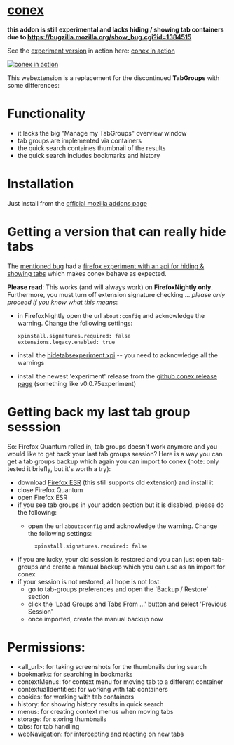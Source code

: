 # [conex](https://addons.mozilla.org/en-US/firefox/addon/conex/)
**this addon is still experimental and lacks hiding / showing tab containers due to https://bugzilla.mozilla.org/show_bug.cgi?id=1384515**

See the [experiment version](https://github.com/kesselborn/conex#getting-a-version-that-can-really-hide-tabs) in action here: [conex in action](https://www.youtube.com/watch?v=wTwmIFSnLWY)

[![conex in action](http://img.youtube.com/vi/wTwmIFSnLWY/0.jpg)](http://www.youtube.com/watch?v=wTwmIFSnLWY "conex in action")

This webextension is a replacement for the discontinued <b>TabGroups</b> with some differences:

# Functionality

- it lacks the big "Manage my TabGroups" overview window
- tab groups are implemented via containers
- the quick search containes thumbnail of the results
- the quick search includes bookmarks and history

# Installation

Just install from the [official mozilla addons page](https://addons.mozilla.org/en-us/firefox/addon/conex)

# Getting a version that can really hide tabs

The [mentioned bug](https://bugzilla.mozilla.org/show_bug.cgi?id=1384515) had a [firefox experiment with an api
for hiding & showing tabs](https://github.com/kesselborn/conex/releases/tag/hidetabsexperiment) which makes conex behave as expected.

**Please read**: This works (and will always work) on **FirefoxNightly only**. Furthermore, you must turn off extension signature checking ...
*please only proceed if you know what this means*:

- in FirefoxNightly open the url `about:config` and acknowledge the warning. Change the following settings:

      xpinstall.signatures.required: false
      extensions.legacy.enabled: true

- install the [hidetabsexperiment.xpi](https://github.com/kesselborn/conex/releases/tag/hidetabsexperiment) -- you need to acknowledge all the warnings
- install the newest 'experiment' release from the [github conex release page](https://github.com/kesselborn/conex/releases) (something like v0.0.75experiment)

# Getting back my last tab group sesssion

So: Firefox Quantum rolled in, tab groups doesn't work anymore and you would like to get back
your last tab groups session? Here is a way you can get a tab groups backup which again you
can import to conex (note: only tested it briefly, but it's worth a try):

- download [Firefox ESR](https://www.mozilla.org/en-US/firefox/organizations/all/?q=English%20(US)) (this still supports old extension) and install it
- close Firefox Quantum
- open Firefox ESR
- if you see tab groups in your addon section but it is disabled, please do the following:
    - open the url `about:config` and acknowledge the warning. Change the following settings:

            xpinstall.signatures.required: false

- if you are lucky, your old session is restored and you can just open tab-groups and create a manual backup which you can use as an import for conex
- if your session is not restored, all hope is not lost:
  - go to tab-groups preferences and open the 'Backup / Restore' section
  - click the 'Load Groups and Tabs From ...' button and select 'Previous Session'
  - once imported, create the manual backup now

# Permissions:

- <all_url>: for taking screenshots for the thumbnails during search
- bookmarks: for searching in bookmarks
- contextMenus: for context menu for moving tab to a different container
- contextualIdentities: for working with tab containers
- cookies: for working with tab containers
- history: for showing history results in quick search
- menus: for creating context menus when moving tabs
- storage: for storing thumbnails
- tabs: for tab handling
- webNavigation: for intercepting and reacting on new tabs
